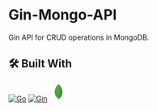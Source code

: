 # Gin-Mongo-API

Gin API for CRUD operations in MongoDB.

## 🛠 Built With

<div align="left">
<a href="https://go.dev/" target="_blank" rel="noreferrer"><img src="https://raw.githubusercontent.com/DEMYSTIF/DEMYSTIF/main/assets/icons/go.svg" width="36" height="36" alt="Go" /></a>
<a href="https://gin-gonic.com/docs/" target="_blank" rel="noreferrer"><img src="https://raw.githubusercontent.com/DEMYSTIF/DEMYSTIF/main/assets/icons/gin.svg" width="36" height="36" alt="Gin" /></a>
<a href="https://www.mongodb.com/" target="_blank" rel="noreferrer"><img src="https://raw.githubusercontent.com/DEMYSTIF/DEMYSTIF/main/assets/icons/mongodb.svg" width="36" height="36" alt="MongoDB" /></a>
</div>
